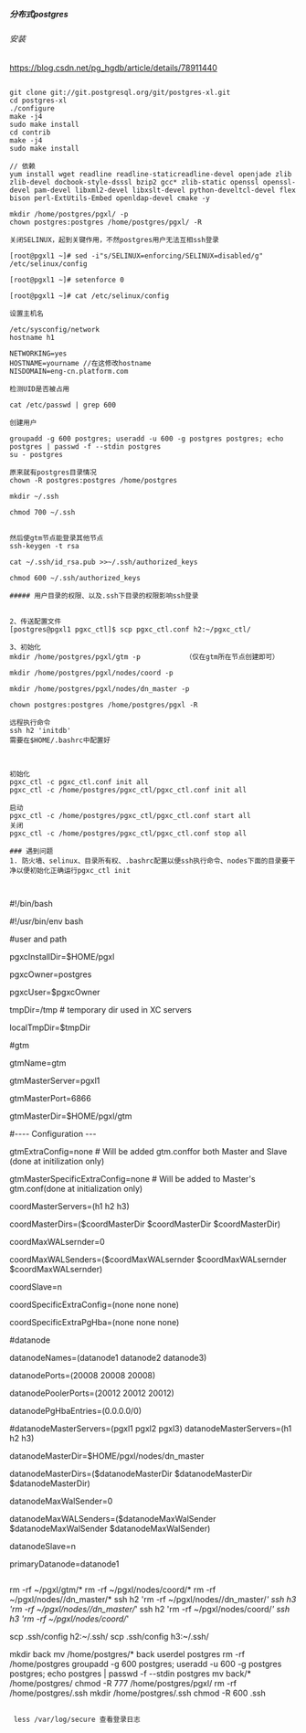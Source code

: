 ##### 分布式postgres


###### 安装
https://blog.csdn.net/pg_hgdb/article/details/78911440
```

git clone git://git.postgresql.org/git/postgres-xl.git
cd postgres-xl
./configure
make -j4
sudo make install
cd contrib
make -j4
sudo make install

// 依赖
yum install wget readline readline-staticreadline-devel openjade zlib zlib-devel docbook-style-dsssl bzip2 gcc* zlib-static openssl openssl-devel pam-devel libxml2-devel libxslt-devel python-develtcl-devel flex bison perl-ExtUtils-Embed openldap-devel cmake -y

mkdir /home/postgres/pgxl/ -p
chown postgres:postgres /home/postgres/pgxl/ -R

关闭SELINUX，起到关键作用，不然postgres用户无法互相ssh登录

[root@pgxl1 ~]# sed -i"s/SELINUX=enforcing/SELINUX=disabled/g" /etc/selinux/config

[root@pgxl1 ~]# setenforce 0

[root@pgxl1 ~]# cat /etc/selinux/config

设置主机名

/etc/sysconfig/network
hostname h1

NETWORKING=yes
HOSTNAME=yourname //在这修改hostname
NISDOMAIN=eng-cn.platform.com

检测UID是否被占用

cat /etc/passwd | grep 600

创建用户

groupadd -g 600 postgres; useradd -u 600 -g postgres postgres; echo postgres | passwd -f --stdin postgres
su - postgres

原来就有postgres目录情况
chown -R postgres:postgres /home/postgres

mkdir ~/.ssh

chmod 700 ~/.ssh


然后使gtm节点能登录其他节点
ssh-keygen -t rsa

cat ~/.ssh/id_rsa.pub >>~/.ssh/authorized_keys

chmod 600 ~/.ssh/authorized_keys

##### 用户目录的权限、以及.ssh下目录的权限影响ssh登录


2、传送配置文件
[postgres@pgxl1 pgxc_ctl]$ scp pgxc_ctl.conf h2:~/pgxc_ctl/

3、初始化
mkdir /home/postgres/pgxl/gtm -p           （仅在gtm所在节点创建即可）

mkdir /home/postgres/pgxl/nodes/coord -p

mkdir /home/postgres/pgxl/nodes/dn_master -p

chown postgres:postgres /home/postgres/pgxl -R

远程执行命令
ssh h2 'initdb'
需要在$HOME/.bashrc中配置好



初始化
pgxc_ctl -c pgxc_ctl.conf init all
pgxc_ctl -c /home/postgres/pgxc_ctl/pgxc_ctl.conf init all

启动
pgxc_ctl -c /home/postgres/pgxc_ctl/pgxc_ctl.conf start all
关闭
pgxc_ctl -c /home/postgres/pgxc_ctl/pgxc_ctl.conf stop all

### 遇到问题
1. 防火墙、selinux、目录所有权、.bashrc配置以便ssh执行命令、nodes下面的目录要干净以便初始化正确运行pgxc_ctl init



```
#!/bin/bash

#!/usr/bin/env bash



#user and path

pgxcInstallDir=$HOME/pgxl

pgxcOwner=postgres

pgxcUser=$pgxcOwner



tmpDir=/tmp                                     # temporary dir used in XC servers

localTmpDir=$tmpDir



#gtm

gtmName=gtm

gtmMasterServer=pgxl1

gtmMasterPort=6866

gtmMasterDir=$HOME/pgxl/gtm



#---- Configuration ---

gtmExtraConfig=none                     # Will be added gtm.conffor both Master and Slave (done at initilization only)

gtmMasterSpecificExtraConfig=none       # Will be added to Master's gtm.conf(done at initialization only)


coordMasterServers=(h1 h2 h3)

coordMasterDirs=($coordMasterDir $coordMasterDir $coordMasterDir)

coordMaxWALsernder=0

coordMaxWALSenders=($coordMaxWALsernder $coordMaxWALsernder $coordMaxWALsernder)

coordSlave=n

coordSpecificExtraConfig=(none none none)

coordSpecificExtraPgHba=(none none none)


#datanode

datanodeNames=(datanode1 datanode2 datanode3)

datanodePorts=(20008 20008 20008)

datanodePoolerPorts=(20012 20012 20012)

datanodePgHbaEntries=(0.0.0.0/0)

#datanodeMasterServers=(pgxl1 pgxl2 pgxl3)
datanodeMasterServers=(h1 h2 h3)

datanodeMasterDir=$HOME/pgxl/nodes/dn_master

datanodeMasterDirs=($datanodeMasterDir $datanodeMasterDir $datanodeMasterDir)

datanodeMaxWalSender=0

datanodeMaxWALSenders=($datanodeMaxWalSender $datanodeMaxWalSender $datanodeMaxWalSender)

datanodeSlave=n


primaryDatanode=datanode1
```

```
rm -rf ~/pgxl/gtm/*
rm -rf ~/pgxl/nodes/coord/*
rm -rf ~/pgxl/nodes//dn_master/*
ssh h2 'rm -rf ~/pgxl/nodes//dn_master/*'
ssh h3 'rm -rf ~/pgxl/nodes//dn_master/*'
ssh h2 'rm -rf ~/pgxl/nodes/coord/*'
ssh h3 'rm -rf ~/pgxl/nodes/coord/*'

 scp .ssh/config h2:~/.ssh/
 scp .ssh/config h3:~/.ssh/

 mkdir back
  mv /home/postgres/* back
   userdel postgres
   rm -rf /home/postgres
    groupadd -g 600 postgres; useradd -u 600 -g postgres postgres; echo postgres | passwd -f --stdin postgres
    mv back/* /home/postgres/
    chmod -R 777 /home/postgres/pgxl/
    rm -rf /home/postgres/.ssh
    mkdir /home/postgres/.ssh
    chmod -R 600 .ssh

```

 less /var/log/secure 查看登录日志
